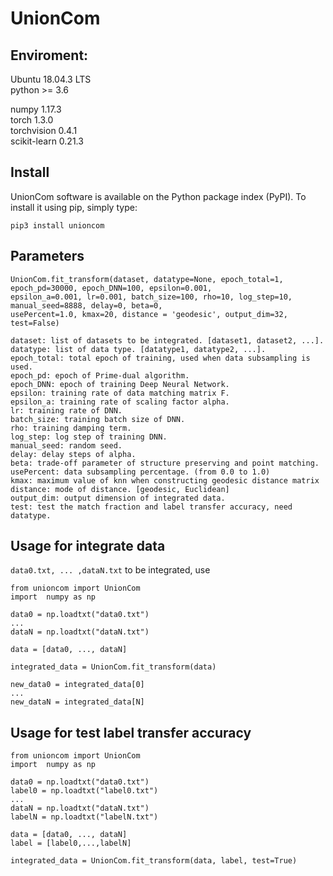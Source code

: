 # UnionCom

## Enviroment:
Ubuntu 18.04.3 LTS  
python >= 3.6

numpy 1.17.3  
torch 1.3.0  
torchvision 0.4.1  
scikit-learn 0.21.3  

## Install
UnionCom software is available on the Python package index (PyPI). To install it using pip, simply type:
```
pip3 install unioncom
```

## Parameters
```
UnionCom.fit_transform(dataset, datatype=None, epoch_total=1, epoch_pd=30000, epoch_DNN=100, epsilon=0.001, 
epsilon_a=0.001, lr=0.001, batch_size=100, rho=10, log_step=10, manual_seed=8888, delay=0, beta=0, 
usePercent=1.0, kmax=20, distance = 'geodesic', output_dim=32, test=False)
```
```
dataset: list of datasets to be integrated. [dataset1, dataset2, ...].
datatype: list of data type. [datatype1, datatype2, ...].
epoch_total: total epoch of training, used when data subsampling is used.
epoch_pd: epoch of Prime-dual algorithm.
epoch_DNN: epoch of training Deep Neural Network.
epsilon: training rate of data matching matrix F.
epsilon_a: training rate of scaling factor alpha.
lr: training rate of DNN.
batch_size: training batch size of DNN.
rho: training damping term.
log_step: log step of training DNN.
manual_seed: random seed.
delay: delay steps of alpha.
beta: trade-off parameter of structure preserving and point matching.
usePercent: data subsampling percentage. (from 0.0 to 1.0)
kmax: maximum value of knn when constructing geodesic distance matrix
distance: mode of distance. [geodesic, Euclidean]
output_dim: output dimension of integrated data.
test: test the match fraction and label transfer accuracy, need datatype.
```

## Usage for integrate data
```data0.txt, ... ,dataN.txt``` to be integrated, use
```
from unioncom import UnionCom
import  numpy as np

data0 = np.loadtxt("data0.txt")
...
dataN = np.loadtxt("dataN.txt")

data = [data0, ..., dataN]

integrated_data = UnionCom.fit_transform(data)

new_data0 = integrated_data[0]
...
new_dataN = integrated_data[N]
```

## Usage for test label transfer accuracy
```
from unioncom import UnionCom
import  numpy as np

data0 = np.loadtxt("data0.txt")
label0 = np.loadtxt("label0.txt")
...
dataN = np.loadtxt("dataN.txt")
labelN = np.loadtxt("labelN.txt")

data = [data0, ..., dataN]
label = [label0,...,labelN]

integrated_data = UnionCom.fit_transform(data, label, test=True)
```









